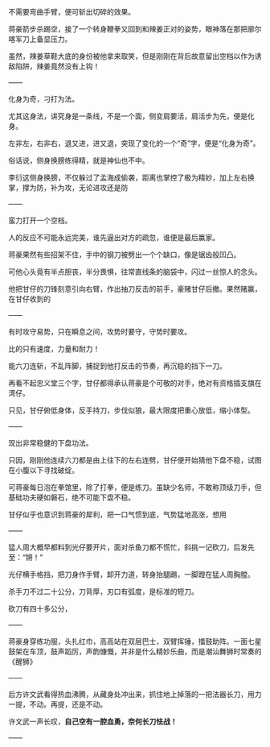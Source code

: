 不需要弯曲手臂，便可斩出切碎的效果。

蒋豪箭步杀踢空，接了一个转身鞭拳又回到和辣姜正对的姿势，眼神落在那把廓尔喀军刀上备显压力。

虽然，辣姜草鞋大底的身份被他拿来取笑，但是刚刚在背后故意留出空档以作为诱敌陷阱，辣姜竟然没有上钩！

——

化身为奇，刁打为法。

尤其这身法，讲究身是一条线，不是一个面，侧变肩要活，肩活步为先，便是化身。

左非左，右非右，退又进，进又退，突现了变化的一个“奇”字，便是“化身为奇”。

俗话说，侧身换膀练得精，就是神仙也不中。

李衍这侧身换膀，不仅躲过了孟海成偷袭，距离也掌控了极为精妙，加上左右换掌，撑为防，补为攻，无论进攻还是防

——

蛮力打开一个空档。

人的反应不可能永远完美，谁先逼出对方的疏忽，谁便是最后赢家。

蒋豪果然有些招架不住，手中的钢刀被劈出一个个缺口，像是锯齿般凹凸。

可他心头竟有半点胆丧，半分畏惧，往常直线条的脑袋中，闪过一丝惊人的念头。

他把甘仔的刀锋刻意引向右臂，作出抽刀反击的前手，豪赌甘仔后撤。果然赌赢，在甘仔收到的

——

有时攻守易势，只在瞬息之间，攻势时要守，守势时要攻。

比的只有速度，力量和耐力！

能六刀连斩，不乱阵脚，捕捉到他打反击的节奏，再沉稳的挡下一刀。

再看不起忠义堂三个字，甘仔都得承认蒋豪是个可敬的对手，绝对有资格插支旗在湾仔。

只见，甘仔俯低身体，反手持刀，步伐似狼，最大限度把重心放低，缩小体型。

——

现出非常稳健的下盘功法。

只因，刚刚他连续六刀都是由上往下的左右连劈，甘仔便开始猜他下盘不稳，试图在小腹以下寻找破绽。

可蒋豪每日泡在拳馆里，除了打拳，便是练刀。虽缺少名师，不敢称顶级刀手，但基础功夫硬如磐石，绝不可能下盘不稳。

甘仔似乎也意识到蒋豪的犀利，把一口气惯到底，气势猛地高涨，想用

——

猛人周大概早都料到光仔要开片，面对杀鱼刀都不慌忙，斜挑一记砍刀，后发先至：“锵！”

光仔横手格挡，把刀身作手臂，卸开力道，转身抬腿踢，一脚蹬在猛人周胸膛。

杀手刀不过二十公分，刀背厚，刃口有弧度，是标准的短刀。

砍刀有四十多公分，

——

蒋豪身穿练功服，头扎红巾，高高站在双层巴士，双臂挥锤，擂鼓助阵。一面七星鼓架在车顶，鼓声蹈厉，声韵慷慨，并非是什么精妙乐曲，而是潮汕舞狮时常奏的《醒狮》

——

后方许文武看得热血沸腾，从藏身处冲出来，抓住地上掉落的一把法器长刀，用力一提，不动。再提，还是不动。

许文武一声长叹，**自己空有一腔血勇，奈何长刀怯战！**

——

